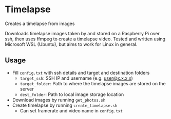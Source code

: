 # Timelapse
Creates a timelapse from images

Downloads timelapse images taken by and stored on a Raspberry Pi over ssh, then uses ffmpeg to create a timelapse video.
Tested and written using Microsoft WSL (Ubuntu), but aims to work for Linux in general.

## Usage
* Fill ```config.txt``` with ssh details and target and destination folders
  * ```target_ssh```: SSH IP and username (e.g. user@x.x.x.x)
  * ```target_folder```: Path to where the timelapse images are stored on the server
  * ```dest_folder```: Path to local image storage location
* Download images by running ```get_photos.sh```
* Create timelapse by running ```create_timelapse.sh```
  * Can set framerate and video name in ```config.txt```
